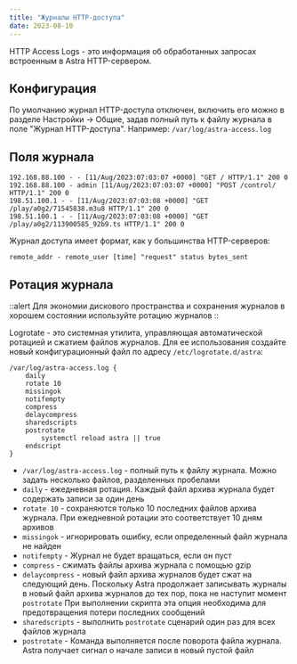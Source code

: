 ```yaml
---
title: "Журналы HTTP-доступа"
date: 2023-08-10
---
```


HTTP Access Logs - это информация об обработанных запросах встроенным в Astra HTTP-сервером.

## Конфигурация[](https://help.cesbo.com/astra/admin-guide/log/access#configuration)

По умолчанию журнал HTTP-доступа отключен, включить его можно в разделе Настройки -> Общие, задав полный путь к файлу журнала в поле "Журнал HTTP-доступа". Например: `/var/log/astra-access.log`

## Поля журнала[](https://help.cesbo.com/astra/admin-guide/log/access#log-fields)

```
192.168.88.100 - - [11/Aug/2023:07:03:07 +0000] "GET / HTTP/1.1" 200 0
192.168.88.100 - admin [11/Aug/2023:07:03:07 +0000] "POST /control/ HTTP/1.1" 200 0
198.51.100.1 - - [11/Aug/2023:07:03:08 +0000] "GET /play/a0g2/71545838.m3u8 HTTP/1.1" 200 0
198.51.100.1 - - [11/Aug/2023:07:03:08 +0000] "GET /play/a0g2/113900585_92b9.ts HTTP/1.1" 200 0
```

Журнал доступа имеет формат, как у большинства HTTP-серверов:

```
remote_addr - remote_user [time] "request" status bytes_sent
```

## Ротация журнала[](https://help.cesbo.com/astra/admin-guide/log/access#log-rotation)

::alert
Для экономии дискового пространства и сохранения журналов в хорошем состоянии используйте ротацию журналов
::

Logrotate - это системная утилита, управляющая автоматической ротацией и сжатием файлов журналов. Для ее использования создайте новый конфигурационный файл по адресу `/etc/logrotate.d/astra`:

```
/var/log/astra-access.log {
    daily
    rotate 10
    missingok
    notifempty
    compress
    delaycompress
    sharedscripts
    postrotate
        systemctl reload astra || true
    endscript
}
```

- `/var/log/astra-access.log` - полный путь к файлу журнала. Можно задать несколько файлов, разделенных пробелами
- `daily` - ежедневная ротация. Каждый файл архива журнала будет содержать записи за один день
- `rotate 10` - сохраняются только 10 последних файлов архива журнала. При ежедневной ротации это соответствует 10 дням архивов
- `missingok` - игнорировать ошибку, если определенный файл журнала не найден
- `notifempty` - Журнал не будет вращаться, если он пуст
- `compress` - сжимать файлы архива журнала с помощью gzip
- `delaycompress` - новый файл архива журналов будет сжат на следующий день. Поскольку Astra продолжает записывать журналы в новый файл архива журналов до тех пор, пока не наступит момент `postrotate` При выполнении скрипта эта опция необходима для предотвращения потери последних сообщений
- `sharedscripts` - выполнить `postrotate` сценарий один раз для всех файлов журнала
- `postrotate` - Команда выполняется после поворота файла журнала. Astra получает сигнал о начале записи в новый пустой файл
